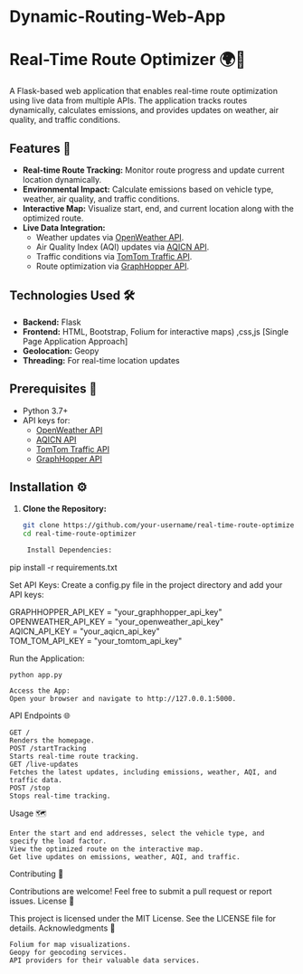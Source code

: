 # Dynamic-Routing-Web-App

# Real-Time Route Optimizer 🌍🚗  

A Flask-based web application that enables real-time route optimization using live data from multiple APIs. The application tracks routes dynamically, calculates emissions, and provides updates on weather, air quality, and traffic conditions.  

## Features 🚀  
- **Real-time Route Tracking:** Monitor route progress and update current location dynamically.  
- **Environmental Impact:** Calculate emissions based on vehicle type, weather, air quality, and traffic conditions.  
- **Interactive Map:** Visualize start, end, and current location along with the optimized route.  
- **Live Data Integration:**  
  - Weather updates via [OpenWeather API](https://openweathermap.org/api).  
  - Air Quality Index (AQI) updates via [AQICN API](https://aqicn.org/api/).  
  - Traffic conditions via [TomTom Traffic API](https://developer.tomtom.com/traffic-api).  
  - Route optimization via [GraphHopper API](https://www.graphhopper.com/).  

## Technologies Used 🛠  
- **Backend:** Flask  
- **Frontend:** HTML, Bootstrap, Folium for interactive maps) ,css,js [Single Page Application Approach] 
- **Geolocation:** Geopy  
- **Threading:** For real-time location updates  

## Prerequisites 🧰  
- Python 3.7+  
- API keys for:  
  - [OpenWeather API](https://openweathermap.org/api)  
  - [AQICN API](https://aqicn.org/api/)  
  - [TomTom Traffic API](https://developer.tomtom.com/traffic-api)  
  - [GraphHopper API](https://www.graphhopper.com/)  

## Installation ⚙️  

1. **Clone the Repository:**  
   ```bash  
   git clone https://github.com/your-username/real-time-route-optimizer.git  
   cd real-time-route-optimizer  

    Install Dependencies:

pip install -r requirements.txt  

Set API Keys:
Create a config.py file in the project directory and add your API keys:

GRAPHHOPPER_API_KEY = "your_graphhopper_api_key"  
OPENWEATHER_API_KEY = "your_openweather_api_key"  
AQICN_API_KEY = "your_aqicn_api_key"  
TOM_TOM_API_KEY = "your_tomtom_api_key"  

Run the Application:

    python app.py  

    Access the App:
    Open your browser and navigate to http://127.0.0.1:5000.

API Endpoints 🌐

    GET /
    Renders the homepage.
    POST /startTracking
    Starts real-time route tracking.
    GET /live-updates
    Fetches the latest updates, including emissions, weather, AQI, and traffic data.
    POST /stop
    Stops real-time tracking.

Usage 🗺️

    Enter the start and end addresses, select the vehicle type, and specify the load factor.
    View the optimized route on the interactive map.
    Get live updates on emissions, weather, AQI, and traffic.

Contributing 🤝

Contributions are welcome! Feel free to submit a pull request or report issues.
License 📜

This project is licensed under the MIT License. See the LICENSE file for details.
Acknowledgments 🙌

    Folium for map visualizations.
    Geopy for geocoding services.
    API providers for their valuable data services.
